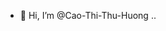 - 👋 Hi, I’m @Cao-Thi-Thu-Huong
..

<!---
Cao-Thi-Thu-Huong/Cao-Thi-Thu-Huong is a ✨ special ✨ repository because its `README.md` (this file) appears on your GitHub profile.
You can click the Preview link to take a look at your changes.
--->
